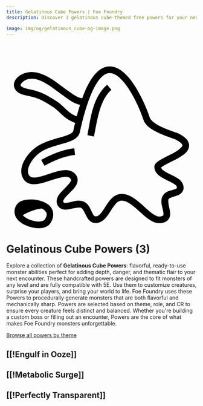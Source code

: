 ```yaml
---
title: Gelatinous Cube Powers | Foe Foundry
description: Discover 3 gelatinous cube-themed free powers for your next 5E monster.

image: img/og/gelatinous_cube-og-image.png
---
```


# <span class="inline-icon" aria-hidden="true"><svg xmlns="http://www.w3.org/2000/svg" viewBox="0 0 512 512"><path d="M278.67 38.67a42.06 42.06 0 0 0-2.338.039c-12.527.557-24.984 6.976-36.139 19.063-12.794 13.862-24.743 35.186-36.01 66.472-12.213-1.273-26.103-11.593-41.574-22.52-14.545-10.272-31.938-24.76-51.098-35.232-14.369-7.854-30.32-13.595-46.689-12.629a58.525 58.525 0 0 0-16.465 3.371C35.041 62.03 22.742 71.145 20.5 85.281c-1.122 7.068 1.838 15.144 7.968 20.51 6.13 5.366 14.768 8.871 26.684 11.21 29.491 5.785 39.747 10.94 69.691 29.978 10.67 6.783 18.597 16.126 29.49 25.462 7.975 6.835 17.694 13.37 30.673 17.758-1.647 6.87-3.28 14.01-4.899 21.453-.594 2.73-2.403 5.004-7.512 7.883-5.108 2.88-12.975 5.6-22.22 8.305-18.49 5.41-42.449 10.904-63.774 23.316-14 8.15-27.886 21.97-37.04 37.823-9.155 15.852-13.889 35.134-4.032 51.214 3.78 6.165 9.445 10.556 15.602 12.768 6.156 2.212 12.618 2.507 19.1 1.932 12.962-1.152 26.507-5.786 39.7-10.15 13.193-4.365 26.034-8.46 35.647-9.315 4.806-.428 8.68-.046 11.43.941s4.559 2.319 6.35 5.235c1.47 2.396 1.28 3.421-1.513 7.916-2.791 4.494-8.452 10.336-14.529 16.378-6.077 6.043-12.568 12.293-17.185 19.663-4.617 7.37-7.164 17.914-1.89 26.86 4.023 6.823 11.587 10.3 18.106 10.823 6.52.523 12.615-.784 18.522-2.103 11.814-2.64 22.539-4.522 26.742-2.438 3.473 1.722 7.467 8.958 11.834 18.06 2.183 4.552 4.54 9.373 8.258 13.731 3.718 4.359 9.503 8.278 16.459 8.791 10.368.765 19.334-4.055 25.824-10.277 6.49-6.222 11.383-13.883 16.104-21.283 4.72-7.4 9.237-14.566 13.814-19.668 4.577-5.102 8.747-7.87 13.387-8.535 7.89-1.133 16.21 1.827 25.568 7.974s19.18 15.238 29.127 24.184c9.947 8.946 19.959 17.806 31.158 23.334 11.2 5.528 24.948 7.11 37.135-.149 6.665-3.97 9.957-11.476 10.385-17.804.427-6.329-.88-12.19-2.147-17.83-2.533-11.281-3.944-20.99-1.959-24.354 1.143-1.935 7.775-4.738 16.664-7.37 4.445-1.315 9.187-2.704 13.762-5.6 4.575-2.897 9.111-8.407 9.754-15.141.97-10.158-4.613-18.852-11.281-24.34-6.669-5.489-14.632-9.2-22.27-12.834-7.637-3.635-14.962-7.156-19.855-10.774-4.17-3.082-6.15-5.632-6.854-8.535.169-.22.33-.532 1.28-1.293 2.402-1.925 6.749-4.55 11.962-7.318 10.428-5.536 24.335-11.842 36.336-19.115 12.002-7.273 23.703-15.154 25.512-28.965.905-6.906-1.948-14.206-7.219-19.96-5.27-5.752-12.835-10.743-23.41-15.82l-.488-.234-.512-.174c-17.17-5.833-35.201-12.317-49.217-19.648-14.015-7.331-23.114-15.646-25.142-22.236-3.23-10.496-12.04-33.688-24.934-58.436-12.895-24.748-29.45-50.805-49.91-66.158-9.59-7.197-20.427-12.127-32.066-12.256zm-.194 18c6.752.078 13.89 2.976 21.455 8.652 16.14 12.11 32.453 36.472 44.752 60.078 12.3 23.607 21.012 46.707 23.692 55.414 4.605 14.964 18.275 24.664 34.004 32.891 15.504 8.11 33.87 14.638 51.015 20.47 9.17 4.433 14.899 8.578 17.684 11.618 2.815 3.073 2.803 4.238 2.642 5.46-.32 2.447-6.366 9.47-16.992 15.91-10.625 6.438-24.226 12.653-35.449 18.61-5.611 2.98-10.625 5.844-14.777 9.172-4.153 3.329-8.923 7.751-8.293 15.305.846 10.158 7.328 17.799 14.422 23.043 7.093 5.244 15.268 8.956 22.822 12.55 7.554 3.596 14.474 7.115 18.564 10.481 4.09 3.367 5.143 5.152 4.801 8.73-.085.894.188.598-1.463 1.643-1.65 1.045-5.098 2.325-9.24 3.551-8.284 2.452-20.408 4.216-27.057 15.477-7.66 12.974-2.489 26.827-.103 37.45 1.193 5.313 1.931 9.988 1.75 12.673-.182 2.685-.151 2.667-1.637 3.552-6.763 4.028-11.99 3.406-19.957-.527-7.967-3.933-17.315-11.788-27.088-20.578s-20.031-18.454-31.281-25.844c-11.25-7.39-24.065-12.75-38.008-10.748-10.188 1.463-18.096 7.497-24.228 14.332-6.133 6.835-10.957 14.743-15.592 22.01-4.636 7.267-9.111 13.871-13.387 17.97-4.276 4.1-7.47 5.656-12.041 5.319-1.644-.121-2.38-.52-4.088-2.521-1.708-2.003-3.683-5.584-5.723-9.834-4.078-8.501-8.09-20.464-20.07-26.403-13.62-6.752-27.65-1.461-38.66.998-5.505 1.23-10.34 1.953-13.16 1.727-2.82-.226-3.008-.275-4.037-2.022-1.423-2.414-1.215-3.61 1.636-8.162 2.852-4.552 8.543-10.409 14.624-16.455 6.08-6.046 12.552-12.277 17.128-19.644 4.577-7.367 6.99-17.99 1.561-26.832-3.783-6.163-9.452-10.548-15.61-12.758-6.157-2.21-12.622-2.505-19.105-1.928-12.965 1.153-26.51 5.788-39.703 10.152-13.193 4.365-26.032 8.458-35.64 9.31-4.805.428-8.674.047-11.42-.94-2.747-.988-4.556-2.32-6.344-5.237-5.026-8.2-3.103-20.031 4.273-32.804 7.376-12.774 19.896-25.092 30.508-31.268 18.173-10.577 40.534-15.968 59.773-21.598 9.62-2.814 18.47-5.653 26.004-9.9 7.534-4.247 14.292-10.67 16.264-19.736 17.736-81.545 37.91-126.198 55.723-145.498 8.906-9.65 16.564-12.972 23.71-13.29.447-.02.896-.026 1.346-.021zM69.091 71.725c10.882.114 22.109 4.176 33.788 10.56 16.987 9.286 33.885 23.222 49.347 34.143 13.63 9.626 28.37 22.303 46.059 25.32-3.017 9.541-5.986 19.864-8.908 31.018-9.742-3.423-16.681-8.292-23.33-13.99-9.485-8.129-18.14-18.465-31.547-26.989-30.373-19.31-45.01-26.392-75.883-32.45-10.038-1.969-15.826-4.93-18.293-7.09-2.468-2.16-2.28-2.669-2.045-4.145.469-2.954 7.385-10.766 16.178-13.932 4.814-1.734 9.688-2.497 14.634-2.445zm202.04 16.082c-40.828 34.148-45.197 98.424-53.018 135.51l17.613 3.714c8.297-39.34 14.588-98.347 46.953-125.418zm-88.354 170.619c-32.314 3.83-61.436 16.125-88.959 31.25l8.668 15.775c26.429-14.523 53.317-25.701 82.41-29.15zM65.642 396.049a85.082 85.082 0 0 0-8.904.506c-11.603 1.283-22.588 4.468-29.022 13.781-7.873 11.398-7.225 25.103-1.019 34.793 6.206 9.69 16.387 16.452 27.57 21.187 11.183 4.735 23.503 7.348 34.963 6.983 11.46-.365 23.112-3.787 29.469-13.787 8.868-13.952 9.619-28.416 3.404-39.012s-17.302-16.748-29.092-20.414c-8.842-2.75-18.298-4.083-27.369-4.037zm29.53 24.21c5.408 2.68 9.45 6.019 11.404 9.348 2.775 4.733 3.439 10.014-3.067 20.249-1.71 2.69-6.685 5.19-14.853 5.45-8.168.26-18.48-1.799-27.371-5.564-7.197-3.047-13.376-7.273-17.166-11.422 4.241-2.581 10.517-5.973 17.396-8.88 10.576-4.47 23.082-8.273 33.657-9.18z"/></svg></span> Gelatinous Cube Powers (3)

Explore a collection of **Gelatinous Cube Powers**: flavorful, ready-to-use monster abilities perfect for adding depth, danger, and thematic flair to your next encounter. These handcrafted powers are designed to fit monsters of any level and are fully compatible with 5E. Use them to customize creatures, surprise your players, and bring your world to life. Foe Foundry uses these Powers to procedurally generate monsters that are both flavorful and mechanically sharp. Powers are selected based on theme, role, and CR to ensure every creature feels distinct and balanced. Whether you're building a custom boss or filling out an encounter, Powers are the core of what makes Foe Foundry monsters unforgettable.  

  
[Browse all powers by theme](all.md)

[[!Engulf in Ooze]]
---

[[!Metabolic Surge]]
---

[[!Perfectly Transparent]]
---
